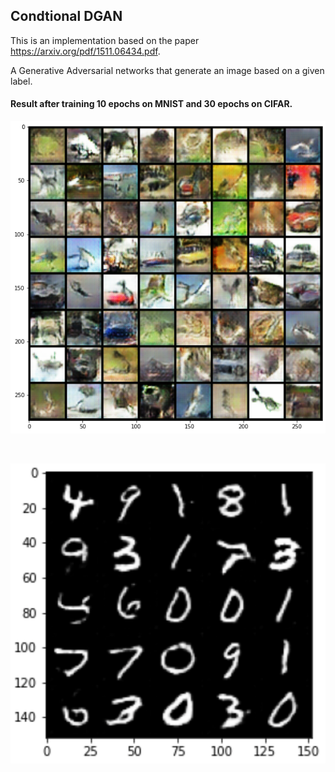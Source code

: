 
## Condtional DGAN

This is an implementation based on the paper https://arxiv.org/pdf/1511.06434.pdf. 

A Generative Adversarial networks that generate an image based on a given label.

#### Result after training 10 epochs on MNIST and 30 epochs on CIFAR.

![alt text](./cifar.png)

<br/>

![alt text](./mnist.png)